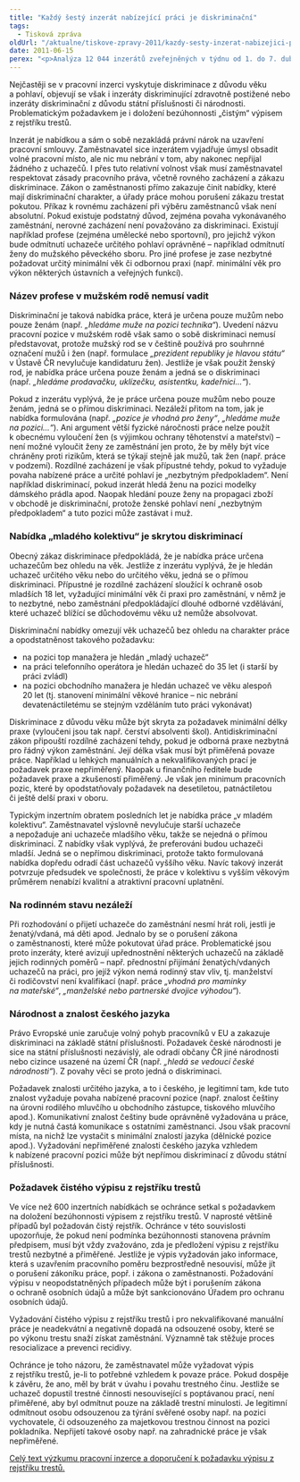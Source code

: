```yaml
---
title: "Každý šestý inzerát nabízející práci je diskriminační"
tags:
  - Tisková zpráva
oldUrl: "/aktualne/tiskove-zpravy-2011/kazdy-sesty-inzerat-nabizejici-praci-je-diskriminacni"
date: 2011-06-15
perex: "<p>Analýza 12 044 inzerátů zveřejněných v týdnu od 1. do 7. dubna 2011 na největším portálu s pracovní inzercí v ČR www.prace.cz  ukázala, že diskriminace není v nabídkách práce ojedinělá. Každý šestý inzerát obsahoval jeden nebo dokonce i více diskriminačních požadavků na uchazeče o zaměstnání. Mnozí zájemci, kteří splňují kvalifikační podmínky, jsou tak zaměstnavateli už dopředu vyloučeni z možnosti ucházet se o práci, což má vzhledem k významu práce v moderní společnosti vážné negativní důsledky.</p>"
---
```


<!-- imported from the old website -->

<p>Nejčastěji se v pracovní inzerci vyskytuje diskriminace z důvodu věku
 a pohlaví, objevují se však i inzeráty diskriminující zdravotně 
postižené nebo inzeráty diskriminační z důvodu státní příslušnosti 
či národnosti. Problematickým požadavkem je i doložení bezúhonnosti 
„čistým“ výpisem z rejstříku trestů. </p><p>Inzerát je nabídkou a sám 
o sobě nezakládá právní nárok na uzavření pracovní smlouvy. 
Zaměstnavatel sice inzerátem vyjadřuje úmysl obsadit volné pracovní 
místo, ale nic mu nebrání v tom, aby nakonec nepřijal žádného 
z uchazečů. I přes tuto relativní volnost však musí zaměstnavatel 
respektovat zásady pracovního práva, včetně rovného zacházení a zákazu 
diskriminace. Zákon o zaměstnanosti přímo zakazuje činit nabídky, které 
mají diskriminační charakter, a úřady práce mohou porušení zákazu 
trestat pokutou. Příkaz k rovnému zacházení při výběru zaměstnanců však 
není absolutní. Pokud existuje podstatný důvod, zejména povaha 
vykonávaného zaměstnání, nerovné zacházení není považováno 
za diskriminaci. Existují například profese (zejména umělecké nebo 
sportovní), pro jejichž výkon bude odmítnutí uchazeče určitého pohlaví 
oprávněné – například odmítnutí ženy do mužského pěveckého sboru. Pro 
jiné profese je zase nezbytné požadovat určitý minimální věk či odbornou
 praxi (např. minimální věk pro výkon některých ústavních a veřejných 
funkcí).</p><h3><b>Název profese v mužském rodě nemusí vadit</b></h3><p>Diskriminační je taková nabídka práce, která je určena pouze mužům nebo pouze ženám (např. <i>„hledáme muže na pozici technika“</i>).
 Uvedení názvu pracovní pozice v mužském rodě však samo o sobě 
diskriminaci nemusí představovat, protože mužský rod se v češtině 
používá pro souhrnné označení mužů i žen (např. formulace <i>„prezident republiky je hlavou státu“</i>
 v Ústavě ČR nevylučuje kandidaturu žen). Jestliže je však použit ženský
 rod, je nabídka práce určena pouze ženám a jedná se o diskriminaci 
(např. <i>„hledáme prodavačku, uklízečku, asistentku, kadeřnici…“</i>). </p><p>Pokud
 z inzerátu vyplývá, že je práce určena pouze mužům nebo pouze ženám, 
jedná se o přímou diskriminaci. Nezáleží přitom na tom, jak je nabídka 
formulována (např. <i>„pozice je vhodná pro ženy“</i>, <i>„hledáme muže na pozici…“</i>).
 Ani argument větší fyzické náročnosti práce nelze použít k obecnému 
vyloučení žen (s výjimkou ochrany těhotenství a mateřství) – není možné 
vyloučit ženy ze zaměstnání jen proto, že by měly být více chráněny 
proti rizikům, která se týkají stejně jak mužů, tak žen (např. práce 
v podzemí). Rozdílné zacházení je však přípustné tehdy, pokud to 
vyžaduje povaha nabízené práce a určité pohlaví je „nezbytným 
předpokladem“. Není například diskriminací, pokud inzerát hledá ženu 
na pozici modelky dámského prádla apod. Naopak hledání pouze ženy 
na propagaci zboží v obchodě je diskriminační, protože ženské pohlaví 
není „nezbytným předpokladem“ a tuto pozici může zastávat i muž.</p><h3><b>Nabídka „mladého kolektivu“ je skrytou diskriminací</b></h3><p>Obecný
 zákaz diskriminace předpokládá, že je nabídka práce určena uchazečům 
bez ohledu na věk. Jestliže z inzerátu vyplývá, že je hledán uchazeč 
určitého věku nebo do určitého věku, jedná se o přímou diskriminaci. 
Přípustné je rozdílné zacházení sloužící k ochraně osob mladších 18 let,
 vyžadující minimální věk či praxi pro zaměstnání, v němž je to 
nezbytné, nebo zaměstnání předpokládající dlouhé odborné vzdělávání, 
které uchazeč blížící se důchodovému věku už nemůže absolvovat.</p><p>Diskriminační nabídky omezují věk uchazečů bez ohledu na charakter práce a opodstatněnost takového požadavku: </p><ul><li>na pozici top manažera je hledán „mladý uchazeč“</li><li>na práci telefonního operátora je hledán uchazeč do 35 let (i starší by práci zvládl)</li><li>na
 pozici obchodního manažera je hledán uchazeč ve věku alespoň 20 let 
(tj. stanovení minimální věkové hranice – nic nebrání devatenáctiletému 
se stejným vzděláním tuto práci vykonávat)</li></ul><p>Diskriminace 
z důvodu věku může být skryta za požadavek minimální délky praxe 
(vyloučeni jsou tak např. čerství absolventi škol). Antidiskriminační 
zákon připouští rozdílné zacházení tehdy, pokud je odborná praxe 
nezbytná pro řádný výkon zaměstnání. Její délka však musí být přiměřená 
povaze práce. Například u lehkých manuálních a nekvalifikovaných prací 
je požadavek praxe nepřiměřený. Naopak u finančního ředitele bude 
požadavek praxe a zkušeností přiměřený. Je však jen minimum pracovních 
pozic, které by opodstatňovaly požadavek na desetiletou, patnáctiletou 
či ještě delší praxi v oboru.</p><p>Typickým inzertním obratem 
posledních let je nabídka práce „v mladém kolektivu“. Zaměstnavatel 
výslovně nevylučuje starší uchazeče a nepožaduje ani uchazeče mladšího 
věku, takže se nejedná o přímou diskriminaci. Z nabídky však vyplývá, 
že preferováni budou uchazeči mladší. Jedná se o nepřímou diskriminaci, 
protože takto formulovaná nabídka dopředu odradí část uchazečů vyššího 
věku. Navíc takový inzerát potvrzuje předsudek ve společnosti, že práce 
v kolektivu s vyšším věkovým průměrem nenabízí kvalitní a atraktivní 
pracovní uplatnění.</p><h3><b>Na rodinném stavu nezáleží</b></h3><p>Při
 rozhodování o přijetí uchazeče do zaměstnání nesmí hrát roli, jestli je
 ženatý/vdaná, má děti apod. Jednalo by se o porušení zákona 
o zaměstnanosti, které může pokutovat úřad práce. Problematické jsou 
proto inzeráty, které avizují upřednostnění některých uchazečů 
na základě jejich rodinných poměrů – např. přednostní přijímání 
ženatých/vdaných uchazečů na práci, pro jejíž výkon nemá rodinný stav 
vliv, tj. manželství či rodičovství není kvalifikací (např. práce <i>„vhodná pro maminky na mateřské“</i>, <i>„manželské nebo partnerské dvojice výhodou“</i>). </p><h3><b>Národnost a znalost českého jazyka</b></h3><p>Právo
 Evropské unie zaručuje volný pohyb pracovníků v EU a zakazuje 
diskriminaci na základě státní příslušnosti. Požadavek české národnosti 
je sice na státní příslušnosti nezávislý, ale odradí občany ČR jiné 
národnosti nebo cizince usazené na území ČR (např. <i>„hledá se vedoucí české národnosti“</i>). Z povahy věci se proto jedná o diskriminaci.</p><p>Požadavek
 znalosti určitého jazyka, a to i českého, je legitimní tam, kde tuto 
znalost vyžaduje povaha nabízené pracovní pozice (např. znalost češtiny 
na úrovni rodilého mluvčího u obchodního zástupce, tiskového mluvčího 
apod.). Komunikativní znalost češtiny bude oprávněně vyžadována u práce,
 kdy je nutná častá komunikace s ostatními zaměstnanci. Jsou však 
pracovní místa, na nichž lze vystačit s minimální znalostí jazyka 
(dělnické pozice apod.). Vyžadování nepřiměřené znalosti českého jazyka 
vzhledem k nabízené pracovní pozici může být nepřímou diskriminací 
z důvodu státní příslušnosti.</p><h3><b>Požadavek čistého výpisu z rejstříku trestů</b></h3><p>Ve
 více než 600 inzertních nabídkách se ochránce setkal s požadavkem 
na doložení bezúhonnosti výpisem z rejstříku trestů. V naprosté většině 
případů byl požadován čistý rejstřík. Ochránce v této souvislosti 
upozorňuje, že pokud není podmínka bezúhonnosti stanovena právním 
předpisem, musí být vždy zvažováno, zda je předložení výpisu z rejstříku
 trestů nezbytné a přiměřené. Jestliže je výpis vyžadován jako 
informace, která s uzavřením pracovního poměru bezprostředně nesouvisí, 
může jít o porušení zákoníku práce, popř. i zákona o zaměstnanosti. 
Požadování výpisu v neopodstatněných případech může být i porušením 
zákona o ochraně osobních údajů a může být sankcionováno Úřadem pro 
ochranu osobních údajů.</p><p>Vyžadování čistého výpisu z rejstříku 
trestů i pro nekvalifikované manuální práce je neadekvátní a negativně 
dopadá na odsouzené osoby, které se po výkonu trestu snaží získat 
zaměstnání. Významně tak stěžuje proces resocializace a prevenci 
recidivy.</p><p>Ochránce je toho názoru, že zaměstnavatel může vyžadovat
 výpis z rejstříku trestů, je-li to potřebné vzhledem k povaze práce. 
Pokud dospěje k závěru, že ano, měl by brát v úvahu i povahu trestného 
činu. Jestliže se uchazeč dopustil trestné činnosti nesouvisející 
s poptávanou prací, není přiměřené, aby byl odmítnut pouze na základě 
trestní minulosti. Je legitimní odmítnout osobu odsouzenou za týrání 
svěřené osoby např. na pozici vychovatele, či odsouzeného za majetkovou 
trestnou činnost na pozici pokladníka. Nepřijetí takové osoby 
např. na zahradnické práce je však nepřiměřené.</p><p><a title="Otevření do nového okna" href="http://ochrancedev.omegadesign.cz/diskriminace/doporuceni-ochrance/" target="_blank">Celý text výzkumu pracovní inzerce a doporučení k požadavku výpisu z rejstříku trestů.</a> <img alt="" src="https://www.ochrance.cz/typo3/ext/od_linkdesc/icons/external.gif" class="od_linkdesc_icon_external" /></p>
